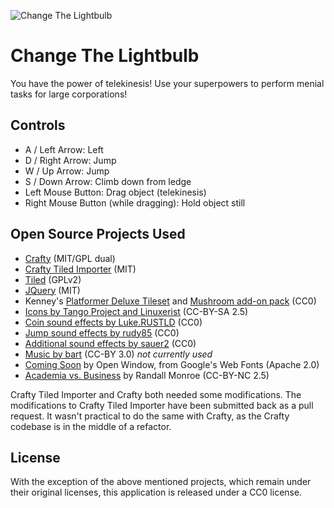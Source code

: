![Change The Lightbulb](https://raw.github.com/jamespic/game-off-2013/master/screenshot.png)

# Change The Lightbulb

You have the power of telekinesis! Use your superpowers to perform menial
tasks for large corporations!

## Controls
- A / Left Arrow: Left
- D / Right Arrow: Jump
- W / Up Arrow: Jump
- S / Down Arrow: Climb down from ledge
- Left Mouse Button: Drag object (telekinesis)
- Right Mouse Button (while dragging): Hold object still

## Open Source Projects Used

- [Crafty](https://github.com/craftyjs/Crafty) (MIT/GPL dual)
- [Crafty Tiled Importer](https://github.com/mleveck/Crafty-Tiled-Map-Importer) (MIT)
- [Tiled](https://github.com/bjorn/tiled) (GPLv2)
- [JQuery](https://github.com/jquery/jquery) (MIT)
- Kenney's [Platformer Deluxe Tileset](http://opengameart.org/content/platformer-art-deluxe) and [Mushroom add-on pack](http://opengameart.org/content/platformer-art-mushroom-land) (CC0)
- [Icons by Tango Project and Linuxerist](http://commons.wikimedia.org/wiki/File:Dialog-information_on.svg) (CC-BY-SA 2.5)
- [Coin sound effects by Luke.RUSTLD](http://opengameart.org/content/10-8bit-coin-sounds) (CC0)
- [Jump sound effects by rudy85](http://opengameart.org/content/jump-sounds) (CC0)
- [Additional sound effects by sauer2](http://opengameart.org/content/oldschool-win-and-die-jump-and-run-sounds) (CC0)
- [Music by bart](http://opengameart.org/content/jump-and-run-8-bit) (CC-BY 3.0) *not currently used*
- [Coming Soon](http://www.google.com/fonts) by Open Window, from Google's Web Fonts (Apache 2.0)
- [Academia vs. Business](http://xkcd.com/664/) by Randall Monroe (CC-BY-NC 2.5)

Crafty Tiled Importer and Crafty both needed some modifications. The modifications to
Crafty Tiled Importer have been submitted back as a pull request. It wasn't practical
to do the same with Crafty, as the Crafty codebase is in the middle of
a refactor.

## License

With the exception of the above mentioned projects, which remain under their original
licenses, this application is released under a CC0 license.
